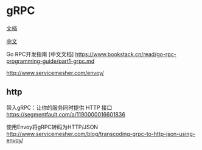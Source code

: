 # gRPC

[文档](https://grpc.io/docs/guides/)

[中文](https://doc.oschina.net/grpc)

Go RPC开发指南 [中文文档]
https://www.bookstack.cn/read/go-rpc-programming-guide/part1-grpc.md

http://www.servicemesher.com/envoy/
## http

带入gRPC：让你的服务同时提供 HTTP 接口
https://segmentfault.com/a/1190000016601836

使用Envoy将gRPC转码为HTTP/JSON
http://www.servicemesher.com/blog/transcoding-grpc-to-http-json-using-envoy/